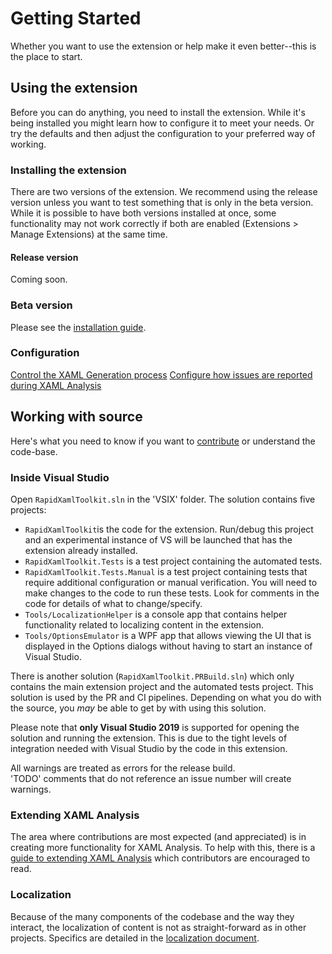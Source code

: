# Getting Started

Whether you want to use the extension or help make it even better--this is the place to start.

## Using the extension

Before you can do anything, you need to install the extension.
While it's being installed you might learn how to configure it to meet your needs. Or try the defaults and then adjust the configuration to your preferred way of working.

### Installing the extension

There are two versions of the extension. We recommend using the release version unless you want to test something that is only in the beta version. While it is possible to have both versions installed at once, some functionality may not work correctly if both are enabled (Extensions > Manage Extensions) at the same time.

#### Release version

Coming soon.

### Beta version

Please see the [installation guide](https://github.com/mrlacey/Rapid-XAML-Toolkit/blob/dev/docs/installation.md#nightly-dev-builds).

### Configuration

[Control the XAML Generation process](./configuration.md)
[Configure how issues are reported during XAML Analysis](./configuring-analysis.md)

## Working with source

Here's what you need to know if you want to [contribute](../CONTRIBUTING.md) or understand the code-base.

### Inside Visual Studio

Open `RapidXamlToolkit.sln` in the 'VSIX' folder.
The solution contains five projects:

- `RapidXamlToolkit`is the code for the extension. Run/debug this project and an experimental instance of VS will be launched that has the extension already installed.
- `RapidXamlToolkit.Tests` is a test project containing the automated tests.
- `RapidXamlToolkit.Tests.Manual` is a test project containing tests that require additional configuration or manual verification. You will need to make changes to the code to run these tests. Look for comments in the code for details of what to change/specify.
- `Tools/LocalizationHelper` is a console app that contains helper functionality related to localizing content in the extension.
- `Tools/OptionsEmulator` is a WPF app that allows viewing the UI that is displayed in the Options dialogs without having to start an instance of Visual Studio.

There is another solution (`RapidXamlToolkit.PRBuild.sln`) which only contains the main extension project and the automated tests project. This solution is used by the PR and CI pipelines. Depending on what you do with the source, you _may_ be able to get by with using this solution.

Please note that **only Visual Studio 2019** is supported for opening the solution and running the extension. This is due to the tight levels of integration needed with Visual Studio by the code in this extension.

All warnings are treated as errors for the release build.  
'TODO' comments that do not reference an issue number will create warnings.

### Extending XAML Analysis

The area where contributions are most expected (and appreciated) is in creating more functionality for XAML Analysis. To help with this, there is a [guide to extending XAML Analysis](./extending-xaml-analysis.md) which contributors are encouraged to read.

### Localization

Because of the many components of the codebase and the way they interact, the localization of content is not as straight-forward as in other projects. Specifics are detailed in the [localization document](./localization.md).
